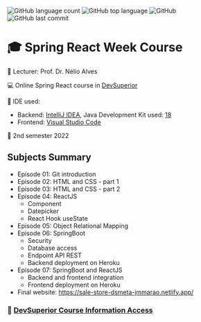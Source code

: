 ![GitHub language count](https://img.shields.io/github/languages/count/jmmarao/sale-store-dsmeta)
![GitHub top language](https://img.shields.io/github/languages/top/jmmarao/sale-store-dsmeta)
![GitHub](https://img.shields.io/github/license/jmmarao/sale-store-dsmeta)
![GitHub last commit](https://img.shields.io/github/last-commit/jmmarao/sale-store-dsmeta)

# :mortar_board: Spring React Week Course

:triangular_flag_on_post: Lecturer: Prof. Dr. Nélio Alves

:computer: Online Spring React course in [DevSuperior](https://devsuperior.com.br/evento-sds)

:ticket: IDE used:
- Backend: [IntelliJ IDEA](https://www.jetbrains.com/pt-br/idea/), Java Development Kit used: [18](https://www.oracle.com/java/technologies/downloads/)
- Frontend: [Visual Studio Code](https://code.visualstudio.com/)

:calendar: 2nd semester 2022

## Subjects Summary

- Episode 01: Git introduction
- Episode 02: HTML and CSS - part 1
- Episode 03: HTML and CSS - part 2
- Episode 04: ReactJS
    - Component
    - Datepicker
    - React Hook useState
- Episode 05: Object Relational Mapping
- Episode 06: SpringBoot
    - Security
    - Database access
    - Endpoint API REST
    - Backend deployment on Heroku
- Episode 07: SpringBoot and ReactJS
    - Backend and frontend integration
    - Frontend deployment on Heroku
- Final website: https://sale-store-dsmeta-jmmarao.netlify.app/

### :link: [DevSuperior Course Information Access](https://devsuperior.com.br/)
